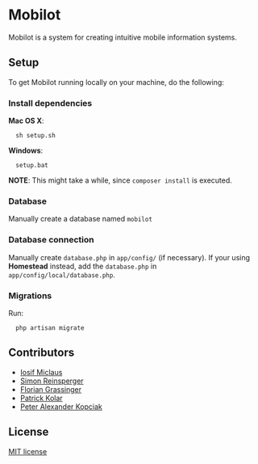 # Mobilot

Mobilot is a system for creating intuitive mobile information systems.


## Setup

To get Mobilot running locally on your machine, do the following:


### Install dependencies

**Mac OS X**:
```
  sh setup.sh
```

**Windows**:
```
  setup.bat
```

**NOTE**: This might take a while, since `composer install` is executed.


### Database

Manually create a database named `mobilot`


### Database connection

Manually create `database.php` in `app/config/` (if necessary).
If your using **Homestead** instead, add the `database.php` in `app/config/local/database.php`.


### Migrations

Run:
```
  php artisan migrate
```


## Contributors
- [Iosif Miclaus](https://github.com/miclaus)
- [Simon Reinsperger](https://github.com/abisz)
- [Florian Grassinger](https://github.com/doomsayer2)
- [Patrick Kolar](https://github.com/DrFritzi)
- [Peter Alexander Kopciak](https://github.com/rikkuporta)

## License

[MIT license](http://opensource.org/licenses/MIT)
